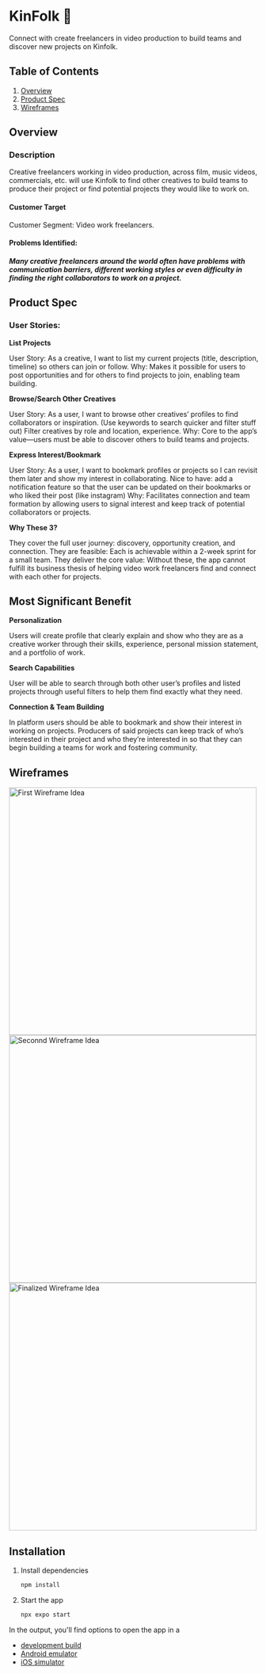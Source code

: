 # KinFolk 👋

Connect with create freelancers in video production to build teams and discover new projects on Kinfolk.

## Table of Contents
1. [Overview](#overview)
2. [Product Spec](#product-spec)
3. [Wireframes](#wireframes)


## Overview
### Description

Creative freelancers working in video production, across film, music videos, commercials, etc. will use Kinfolk to find other creatives to build teams to produce their project or find potential projects they would like to work on.


#### Customer Target
Customer Segment: Video work freelancers.

#### Problems Identified:
##### Many creative freelancers around the world often have problems with communication barriers, different working styles or even difficulty in finding the right collaborators to work on a project. 

## Product Spec
### User Stories:

**List Projects**

User Story: As a creative, I want to list my current projects (title, description, timeline) so others can join or follow.
Why: Makes it possible for users to post opportunities and for others to find projects to join, enabling team building.

**Browse/Search Other Creatives**

User Story: As a user, I want to browse other creatives’ profiles to find collaborators or inspiration. (Use keywords to search quicker and filter stuff out)
Filter creatives by role and location, experience.
Why: Core to the app’s value—users must be able to discover others to build teams and projects.

**Express Interest/Bookmark**

User Story: As a user, I want to bookmark profiles or projects so I can revisit them later and show my interest in collaborating. 
Nice to have: add a notification feature so that the user can be updated on their bookmarks or who liked their post (like instagram)
Why: Facilitates connection and team formation by allowing users to signal interest and keep track of potential collaborators or projects.

**Why These 3?**

They cover the full user journey: discovery, opportunity creation, and connection.
They are feasible: Each is achievable within a 2-week sprint for a small team.
They deliver the core value: Without these, the app cannot fulfill its business thesis of helping video work freelancers find and connect with each other for projects.



## Most Significant Benefit

**Personalization**

Users will create profile that clearly explain and show who they are as a creative worker through their skills, experience, personal mission statement, and a portfolio of work.

**Search Capabilities**

User will be able to search through both other user’s profiles and listed projects through useful filters to help them find exactly what they need.

**Connection & Team Building**

In platform users should be able to bookmark and show their interest in working on projects. Producers of said projects can keep track of who’s interested in their project and who they’re interested in so that they can begin building a teams for work and fostering community.


## Wireframes
<img srs="wireframeidea1" alt="First Wireframe Idea" width="500">
<img srs="wireframeIdea2.png" alt="Seconnd Wireframe Idea" width="500">
<img srs="wireframeIdea3.png" alt="Finalized Wireframe Idea" width="500">




## Installation 

1. Install dependencies

   ```bash
   npm install
   ```

2. Start the app

   ```bash
   npx expo start
   ```

In the output, you'll find options to open the app in a

- [development build](https://docs.expo.dev/develop/development-builds/introduction/)
- [Android emulator](https://docs.expo.dev/workflow/android-studio-emulator/)
- [iOS simulator](https://docs.expo.dev/workflow/ios-simulator/)
